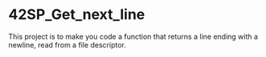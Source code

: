 # 42SP_Get_next_line
This project is to make you code a function that returns a line ending with a newline, read from a file descriptor.
